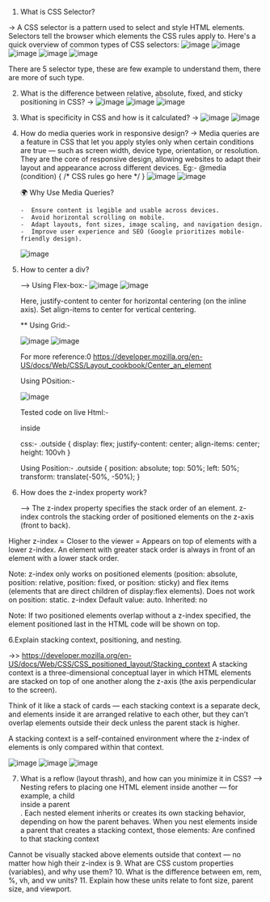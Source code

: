 1. What is CSS Selector?
   
-> A CSS selector is a pattern used to select and style HTML elements. Selectors tell the browser which elements the CSS rules apply to.
    Here's a quick overview of common types of CSS selectors:
   ![image](https://github.com/user-attachments/assets/c6e36ac3-bf01-4add-997b-4c59905f099e)
   ![image](https://github.com/user-attachments/assets/7527af3d-26e1-4480-b680-62fe845fa2c0)
   ![image](https://github.com/user-attachments/assets/987ef599-9651-420c-be6d-b1843507b3c8)
   ![image](https://github.com/user-attachments/assets/07f023e0-fe68-409b-ae26-f0f14eb1fa68)
   ![image](https://github.com/user-attachments/assets/5ab0a6cd-fcc4-4a51-9d6a-1b6f68074d02)
   
   There are 5 selector type, these are few example to understand them, there are more of such type.

2. What is the difference between relative, absolute, fixed, and sticky positioning in CSS?
   ->
   ![image](https://github.com/user-attachments/assets/f787ee61-187b-4bc7-9343-bfe5b8019121)
   ![image](https://github.com/user-attachments/assets/b31471fa-a1ed-4cf7-8bae-8fd90c4c7cbf)
   ![image](https://github.com/user-attachments/assets/da925a26-c335-4032-ab5d-049272e645b8)

3. What is specificity in CSS and how is it calculated?
   -> ![image](https://github.com/user-attachments/assets/4b44727c-8242-4595-85cc-62d0c509ac3c)
      ![image](https://github.com/user-attachments/assets/34a6300d-3913-4afc-9ab4-76e88080e23f)

4. How do media queries work in responsive design?
   -> Media queries are a feature in CSS that let you apply styles only when certain conditions are true — such as screen width, device          type, orientation, or resolution. They are the core of responsive design, allowing websites to adapt their layout and appearance           across different devices.
      Eg:-
            @media (condition) {
              /* CSS rules go here */
            }
   ![image](https://github.com/user-attachments/assets/1846a607-0836-4889-85a6-cb46ce257f5f)
   ![image](https://github.com/user-attachments/assets/64b629e3-2222-4f9a-a940-c71b0d6c4e52)

   🌍 Why Use Media Queries?
   
       -  Ensure content is legible and usable across devices.
       -  Avoid horizontal scrolling on mobile.
       -  Adapt layouts, font sizes, image scaling, and navigation design.
       -  Improve user experience and SEO (Google prioritizes mobile-friendly design).

      ![image](https://github.com/user-attachments/assets/4ef3bb0e-1eff-49c1-9b93-4473efadbe60)

5. How to center a div?
   
   --> Using Flex-box:-
   ![image](https://github.com/user-attachments/assets/bb597010-1259-445c-8e89-5485885aab36)
   ![image](https://github.com/user-attachments/assets/84a1c8c0-5e77-487a-8f9a-b322b1cc431e)

   Here, justify-content to center for horizontal centering (on the inline axis).
   Set align-items to center for vertical centering.
   
   ** Using Grid:-
   
      ![image](https://github.com/user-attachments/assets/0804063d-c2c0-417d-bff1-29cb81f3a7ba)
      ![image](https://github.com/user-attachments/assets/a2cd5a12-a8bf-41e7-85ba-0ce530541eb0)


   For more reference:0 https://developer.mozilla.org/en-US/docs/Web/CSS/Layout_cookbook/Center_an_element

   Using POsition:-
   
      ![image](https://github.com/user-attachments/assets/4ea21acc-1343-4c65-986d-fd01baeebdc5)

   Tested code on live Html:-
      <div class="outside">
           <div class="inside">inside</div>
      </div>

      css:-
   .outside {
     display: flex;
     justify-content: center;
     align-items: center;
     height: 100vh
   }

   Using Position:-
   .outside {
     position: absolute;
     top: 50%;
     left: 50%;
     transform: translate(-50%, -50%);
   }
      



   


5.  How does the z-index property work?
   
      --> The z-index property specifies the stack order of an element.
    z-index controls the stacking order of positioned elements on the z-axis (front to back).

Higher z-index = Closer to the viewer = Appears on top of elements with a lower z-index.
An element with greater stack order is always in front of an element with a lower stack order.

Note: z-index only works on positioned elements (position: absolute, position: relative, position: fixed, or position: sticky) and flex items (elements that are direct children of display:flex elements). Does not work on position: static. z-index Default value:	auto.
Inherited:	no

Note: If two positioned elements overlap without a z-index specified, the element positioned last in the HTML code will be shown on top. 

6.Explain stacking context, positioning, and nesting.

->> https://developer.mozilla.org/en-US/docs/Web/CSS/CSS_positioned_layout/Stacking_context
A stacking context is a three-dimensional conceptual layer in which HTML elements are stacked on top of one another along the z-axis (the axis perpendicular to the screen).

Think of it like a stack of cards — each stacking context is a separate deck, and elements inside it are arranged relative to each other, but they can’t overlap elements outside their deck unless the parent stack is higher.

A stacking context is a self-contained environment where the z-index of elements is only compared within that context.

![image](https://github.com/user-attachments/assets/4f1ee76a-30e5-4d2b-9770-ad180dc1effe)
![image](https://github.com/user-attachments/assets/1c8bf54d-4a50-4e7b-9b43-38c631614c99)
![image](https://github.com/user-attachments/assets/a7351996-021a-4c15-af1a-50508a3dcdde)




7. What is a reflow (layout thrash), and how can you minimize it in CSS?
   --> Nesting refers to placing one HTML element inside another — for example, a child <div> inside a parent <div>. Each nested element        inherits or creates its own stacking behavior, depending on how the parent behaves.
      When you nest elements inside a parent that creates a stacking context, those elements:
      Are confined to that stacking context

Cannot be visually stacked above elements outside that context — no matter how high their z-index is
9. What are CSS custom properties (variables), and why use them?
10. What is the difference between em, rem, %, vh, and vw units?
11. Explain how these units relate to font size, parent size, and viewport.












    
    
